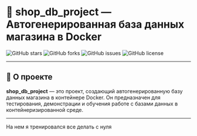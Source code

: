 # 🛒 shop_db_project — Автогенерированная база данных магазина в Docker

![GitHub stars](https://img.shields.io/github/stars/Lorgar40k/shop_db_project?style=social)
![GitHub forks](https://img.shields.io/github/forks/Lorgar40k/shop_db_project?style=social)
![GitHub issues](https://img.shields.io/github/issues/Lorgar40k/shop_db_project)
![GitHub license](https://img.shields.io/github/license/Lorgar40k/shop_db_project)

---

## 🧩 О проекте

**shop_db_project** — это проект, создающий автогенерированную базу данных магазина в контейнере Docker. Он предназначен для тестирования, демонстрации и обучения работе с базами данных в контейнеризированной среде.

---
На нем я тренировался все делать с нуля 

